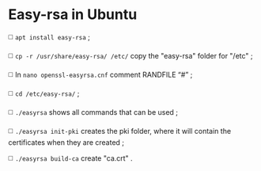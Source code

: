 # Easy-rsa in Ubuntu

◻️ `apt install easy-rsa` ;

◻️ `cp -r /usr/share/easy-rsa/ /etc/` copy the "easy-rsa" folder for "/etc" ;

◻️ In `nano openssl-easyrsa.cnf` comment RANDFILE “#” ;

◻️ `cd /etc/easy-rsa/` ;

◻️ `./easyrsa` shows all commands that can be used ;

◻️ `./easyrsa init-pki` creates the pki folder, where it will contain the certificates when they are created ;

◻️ `./easyrsa build-ca` create "ca.crt" .
